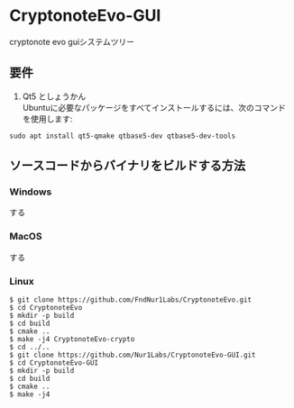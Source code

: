 # CryptonoteEvo-GUI
cryptonote evo guiシステムツリー

## 要件

1. Qt5 としょうかん</br>
Ubuntuに必要なパッケージをすべてインストールするには、次のコマンドを使用します:
```
sudo apt install qt5-qmake qtbase5-dev qtbase5-dev-tools
```

## ソースコードからバイナリをビルドする方法

### Windows

する

### MacOS

する

### Linux
```
$ git clone https://github.com/FndNur1Labs/CryptonoteEvo.git
$ cd CryptonoteEvo
$ mkdir -p build
$ cd build
$ cmake ..
$ make -j4 CryptonoteEvo-crypto
$ cd ../..
$ git clone https://github.com/Nur1Labs/CryptonoteEvo-GUI.git
$ cd CryptonoteEvo-GUI
$ mkdir -p build
$ cd build
$ cmake ..
$ make -j4
```
